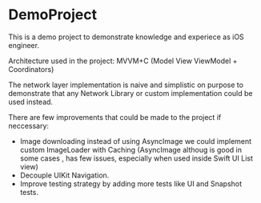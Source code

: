 # DemoProject
This is a demo project to demonstrate knowledge and experiece as iOS engineer.

Architecture used in the project: MVVM+C (Model View ViewModel + Coordinators)

The network layer implementation is naive and simplistic on purpose to demonstrate that any Network Library or custom implementation could be used instead.

There are few improvements that could be made to the project if neccessary: 
- Image downloading instead of using AsyncImage we could implement custom ImageLoader with Caching (AsyncImage althoug is good in some cases , has few issues, especially when used inside Swift UI List view)
- Decouple UIKit Navigation.
- Improve testing strategy by adding more tests like UI and Snapshot tests.

